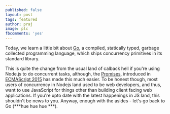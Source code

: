 ```yaml
---
published: false
layout: post
tags: featured
author: praj
image: plc
fbcomments: 'yes'
---
```

Today, we learn a little bit about [Go](https://golang.org/), a compiled, statically typed, garbage collected programming language, which ships concurrency primitives in its standard library. 

This is quite the change from the usual land of calback hell if you're using Node.js to do concurrent tasks, although, the [Promises](https://developer.mozilla.org/en/docs/Web/JavaScript/Reference/Global_Objects/Promise), introduced in [ECMAScript 2015](http://www.ecma-international.org/ecma-262/6.0/) has made this much easier. To be honest though, most users of concurrency in Nodejs land used to be web developers, and thus, want to use JavaScript for things other than building client facing web applications. If you're upto date with the latest happenings in JS land, this shouldn't be news to you. Anyway, enough with the asides - let's go back to Go (***hue hue hue ***).
